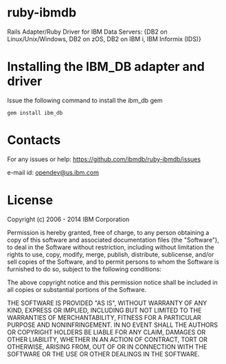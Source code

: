 ruby-ibmdb
==========
Rails Adapter/Ruby Driver for IBM Data Servers: {DB2 on Linux/Unix/Windows, DB2 on zOS, DB2 on IBM i, IBM Informix (IDS)}

Installing the IBM_DB adapter and driver
========================================

Issue the following command to install the ibm_db gem

```
gem install ibm_db
```

Contacts
========

For any issues or help: https://github.com/ibmdb/ruby-ibmdb/issues

e-mail id: opendev@us.ibm.com

License
=======
Copyright (c) 2006 - 2014 IBM Corporation

Permission is hereby granted, free of charge, to any person obtaining
a copy of this software and associated documentation files (the "Software"),
to deal in the Software without restriction, including without limitation
the rights to use, copy, modify, merge, publish, distribute, sublicense, 
and/or sell copies of the Software, and to permit persons to whom the Software
is furnished to do so, subject to the following conditions:

The above copyright notice and this permission notice shall be included
in all copies or substantial portions of the Software.

THE SOFTWARE IS PROVIDED "AS IS", WITHOUT WARRANTY OF ANY KIND, EXPRESS OR IMPLIED,
INCLUDING BUT NOT LIMITED TO THE WARRANTIES OF MERCHANTABILITY, FITNESS FOR A 
PARTICULAR PURPOSE AND NONINFRINGEMENT. IN NO EVENT SHALL THE AUTHORS OR COPYRIGHT 
HOLDERS BE LIABLE FOR ANY CLAIM, DAMAGES OR OTHER LIABILITY, WHETHER IN AN ACTION 
OF CONTRACT, TORT OR OTHERWISE, ARISING FROM, OUT OF OR IN CONNECTION WITH THE 
SOFTWARE OR THE USE OR OTHER DEALINGS IN THE SOFTWARE.
